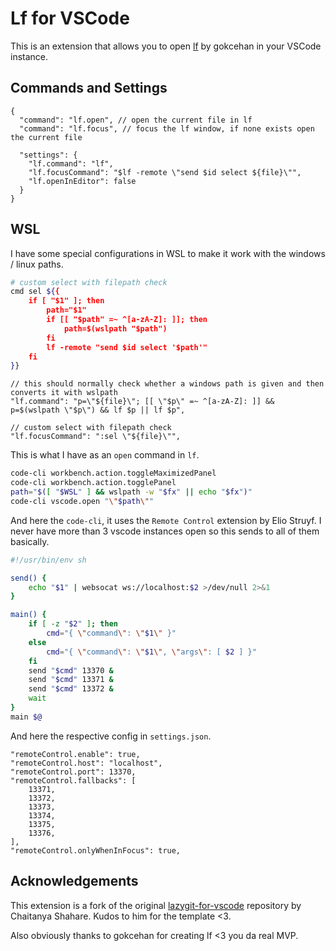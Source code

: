 # Lf for VSCode


This is an extension that allows you to open [lf](https://github.com/gokcehan/lf) by gokcehan in your VSCode instance.


## Commands and Settings

```jsonc
{
  "command": "lf.open", // open the current file in lf
  "command": "lf.focus", // focus the lf window, if none exists open the current file

  "settings": {
    "lf.command": "lf",
    "lf.focusCommand": "$lf -remote \"send $id select ${file}\"",
    "lf.openInEditor": false
  }
}
```

## WSL

I have some special configurations in WSL to make it work with the windows / linux paths.

```bash
# custom select with filepath check
cmd sel ${{
    if [ "$1" ]; then
        path="$1"
        if [[ "$path" =~ ^[a-zA-Z]: ]]; then
            path=$(wslpath "$path")
        fi
        lf -remote "send $id select '$path'"
    fi
}}
```

```jsonc
// this should normally check whether a windows path is given and then converts it with wslpath
"lf.command": "p=\"${file}\"; [[ \"$p\" =~ ^[a-zA-Z]: ]] && p=$(wslpath \"$p\") && lf $p || lf $p",

// custom select with filepath check
"lf.focusCommand": ":sel \"${file}\"",
```

This is what I have as an `open` command in `lf`.

```bash
code-cli workbench.action.toggleMaximizedPanel
code-cli workbench.action.togglePanel
path="$([ "$WSL" ] && wslpath -w "$fx" || echo "$fx")"
code-cli vscode.open "\"$path\""
```

And here the `code-cli`, it uses the `Remote Control` extension by Elio Struyf.
I never have more than 3 vscode instances open so this sends to all of them basically.

```bash
#!/usr/bin/env sh

send() {
    echo "$1" | websocat ws://localhost:$2 >/dev/null 2>&1
}

main() {
    if [ -z "$2" ]; then
        cmd="{ \"command\": \"$1\" }"
    else
        cmd="{ \"command\": \"$1\", \"args\": [ $2 ] }"
    fi
    send "$cmd" 13370 &
    send "$cmd" 13371 &
    send "$cmd" 13372 &
    wait
}
main $@
```

And here the respective config in `settings.json`.

```jsonc
"remoteControl.enable": true,
"remoteControl.host": "localhost",
"remoteControl.port": 13370,
"remoteControl.fallbacks": [
    13371,
    13372,
    13373,
    13374,
    13375,
    13376,
],
"remoteControl.onlyWhenInFocus": true,
```


## Acknowledgements

This extension is a fork of the original [lazygit-for-vscode](https://github.com/Chaitanya-Shahare/lazygit-for-vscode) repository by Chaitanya Shahare.
Kudos to him for the template <3.

Also obviously thanks to gokcehan for creating lf <3 you da real MVP.
